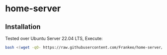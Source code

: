 # home-server

## Installation
Tested over Ubuntu Server 22.04 LTS, Execute:

```bash
bash <(wget -qO- https://raw.githubusercontent.com/Frankeo/home-server/refs/heads/main/config.sh)
```
